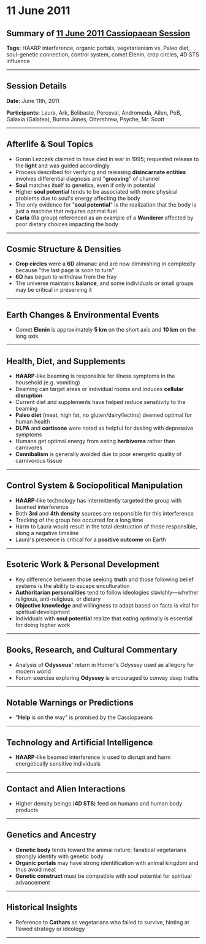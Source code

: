 # 11 June 2011

## Summary of [11 June 2011 Cassiopaean Session](https://cassiopaea.org/forum/threads/session-11-june-2011.23860/#post-266407)

**Tags:** HAARP interference, organic portals, vegetarianism vs. Paleo diet, soul-genetic connection, control system, comet Elenin, crop circles, 4D STS influence

---

## Session Details

**Date:** June 11th, 2011

**Participants:** Laura, Ark, Belibaste, Perceval, Andromeda, Ailen, PoB, Galaxia (Galatea), Burma Jones, Ottershrew, Psyche, Mr. Scott

---

## Afterlife & Soul Topics

- Goran Lezczek claimed to have died in war in 1995; requested release to the **light** and was guided accordingly
- Process described for verifying and releasing **disincarnate entities** involves differential diagnosis and "**grooving**" of channel
- **Soul** matches itself to genetics, even if only in potential
- Higher **soul potential** tends to be associated with more physical problems due to soul's energy affecting the body
- The only evidence for "**soul potential**" is the realization that the body is just a machine that requires optimal fuel
- **Carla** (Ra group) referenced as an example of a **Wanderer** affected by poor dietary choices impacting the body

---

## Cosmic Structure & Densities

- **Crop circles** were a **6D** almanac and are now diminishing in complexity because "the last page is soon to turn"
- **6D** has begun to withdraw from the fray
- The universe maintains **balance**, and some individuals or small groups may be critical in preserving it

---

## Earth Changes & Environmental Events

- Comet **Elenin** is approximately **5 km** on the short axis and **10 km** on the long axis

---

## Health, Diet, and Supplements

- **HAARP**-like beaming is responsible for illness symptoms in the household (e.g. vomiting)
- Beaming can target areas or individual rooms and induces **cellular disruption**
- Current diet and supplements have helped reduce sensitivity to the beaming
- **Paleo diet** (meat, high fat, no gluten/dairy/lectins) deemed optimal for human health
- **DLPA** and **cortisone** were noted as helpful for dealing with depressive symptoms
- Humans get optimal energy from eating **herbivores** rather than carnivores
- **Cannibalism** is generally avoided due to poor energetic quality of carnivorous tissue

---

## Control System & Sociopolitical Manipulation

- **HAARP**-like technology has intermittently targeted the group with beamed interference
- Both **3rd** and **4th density** sources are responsible for this interference
- Tracking of the group has occurred for a long time
- Harm to Laura would result in the total destruction of those responsible, along a negative timeline
- Laura's presence is critical for a **positive outcome** on Earth

---

## Esoteric Work & Personal Development

- Key difference between those seeking **truth** and those following belief systems is the ability to escape enculturation
- **Authoritarian personalities** tend to follow ideologies slavishly—whether religious, anti-religious, or dietary
- **Objective knowledge** and willingness to adapt based on facts is vital for spiritual development
- Individuals with **soul potential** realize that eating optimally is essential for doing higher work

---

## Books, Research, and Cultural Commentary

- Analysis of **Odysseus'** return in Homer's *Odyssey* used as allegory for modern world
- Forum exercise exploring **Odyssey** is encouraged to convey deep truths

---

## Notable Warnings or Predictions

- "**Help** is on the way" is promised by the Cassiopaeans

---

## Technology and Artificial Intelligence

- **HAARP**-like beamed interference is used to disrupt and harm energetically sensitive individuals

---

## Contact and Alien Interactions

- Higher density beings (**4D STS**) feed on humans and human body products

---

## Genetics and Ancestry

- **Genetic body** tends toward the animal nature; fanatical vegetarians strongly identify with genetic body
- **Organic portals** may have strong identification with animal kingdom and thus avoid meat
- **Genetic construct** must be compatible with soul potential for spiritual advancement

---

## Historical Insights

- Reference to **Cathars** as vegetarians who failed to survive, hinting at flawed strategy or ideology

---

